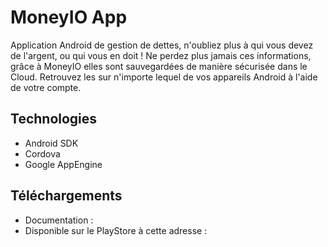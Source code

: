 MoneyIO App
========

Application Android de gestion de dettes, n'oubliez plus à qui vous devez de l'argent, ou qui vous en doit !
Ne perdez plus jamais ces informations, grâce à MoneyIO elles sont sauvegardées de manière sécurisée dans le Cloud.
Retrouvez les sur n'importe lequel de vos appareils Android à l'aide de votre compte.

## Technologies
* Android SDK
* Cordova
* Google AppEngine

## Téléchargements
* Documentation :
* Disponible sur le PlayStore à cette adresse : 
